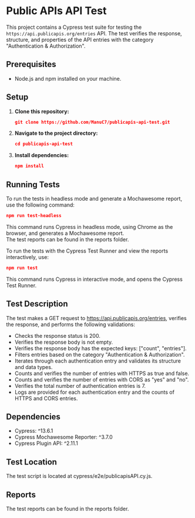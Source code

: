 # Public APIs API Test

This project contains a Cypress test suite for testing the `https://api.publicapis.org/entries` API. The test verifies the response, structure, and properties of the API entries with the category "Authentication & Authorization".

## Prerequisites

- Node.js and npm installed on your machine.

## Setup

1. **Clone this repository:**

   ```json
   git clone https://github.com/ManuC7/publicapis-api-test.git
   ```

2. **Navigate to the project directory:**

   ```json
   cd publicapis-api-test
   ```

3. **Install dependencies:**

   ```json
   npm install
   ```

## Running Tests

To run the tests in headless mode and generate a Mochawesome report, use the following command:

```json
npm run test-headless
```

This command runs Cypress in headless mode, using Chrome as the browser, and generates a Mochawesome report.  
The test reports can be found in the reports folder.

To run the tests with the Cypress Test Runner and view the reports interactively, use:

```json
npm run test
```

This command runs Cypress in interactive mode, and opens the Cypress Test Runner.

## Test Description

The test makes a GET request to https://api.publicapis.org/entries, verifies the response, and performs the following validations:

- Checks the response status is 200.
- Verifies the response body is not empty.
- Verifies the response body has the expected keys: ["count", "entries"].
- Filters entries based on the category "Authentication & Authorization".
- Iterates through each authentication entry and validates its structure and data types.
- Counts and verifies the number of entries with HTTPS as true and false.
- Counts and verifies the number of entries with CORS as "yes" and "no".
- Verifies the total number of authentication entries is 7.
- Logs are provided for each authentication entry and the counts of HTTPS and CORS entries.

## Dependencies

- Cypress: ^13.6.1
- Cypress Mochawesome Reporter: ^3.7.0
- Cypress Plugin API: ^2.11.1

## Test Location

The test script is located at cypress/e2e/publicapisAPI.cy.js.

## Reports

The test reports can be found in the reports folder.
